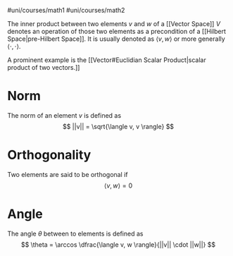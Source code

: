 #uni/courses/math1 #uni/courses/math2 

The inner product between two elements $v$ and $w$ of a [[Vector Space]] $V$ denotes an operation of those two elements as a precondition of a [[Hilbert Space|pre-Hilbert Space]]. It is usually denoted as $\langle v, w \rangle$ or more generally $\langle \cdot, \cdot \rangle$.

A prominent example is the [[Vector#Euclidian Scalar Product|scalar product of two vectors.]]

# Norm

The norm of an element $v$ is defined as
$$
||v|| = \sqrt{\langle v, v \rangle}
$$

# Orthogonality

Two elements are said to be orthogonal if
$$
\langle v, w \rangle = 0
$$

# Angle

The angle $\theta$ between to elements is defined as
$$
\theta = \arccos \dfrac{\langle v, w \rangle}{||v|| \cdot ||w||}
$$